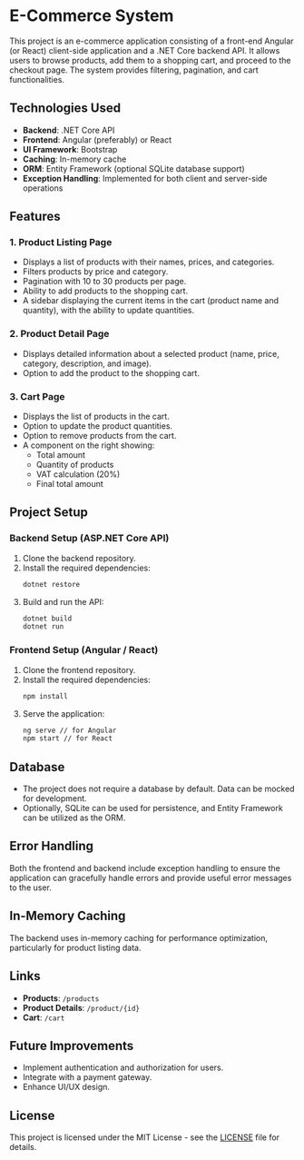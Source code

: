 
# E-Commerce System

This project is an e-commerce application consisting of a front-end Angular (or React) client-side application and a .NET Core backend API. It allows users to browse products, add them to a shopping cart, and proceed to the checkout page. The system provides filtering, pagination, and cart functionalities. 

## Technologies Used

- **Backend**: .NET Core API
- **Frontend**: Angular (preferably) or React
- **UI Framework**: Bootstrap
- **Caching**: In-memory cache
- **ORM**: Entity Framework (optional SQLite database support)
- **Exception Handling**: Implemented for both client and server-side operations

## Features

### 1. Product Listing Page
- Displays a list of products with their names, prices, and categories.
- Filters products by price and category.
- Pagination with 10 to 30 products per page.
- Ability to add products to the shopping cart.
- A sidebar displaying the current items in the cart (product name and quantity), with the ability to update quantities.

### 2. Product Detail Page
- Displays detailed information about a selected product (name, price, category, description, and image).
- Option to add the product to the shopping cart.

### 3. Cart Page
- Displays the list of products in the cart.
- Option to update the product quantities.
- Option to remove products from the cart.
- A component on the right showing:
  - Total amount
  - Quantity of products
  - VAT calculation (20%)
  - Final total amount

## Project Setup

### Backend Setup (ASP.NET Core API)

1. Clone the backend repository.
2. Install the required dependencies:
   ```bash
   dotnet restore
   ```
3. Build and run the API:
   ```bash
   dotnet build
   dotnet run
   ```

### Frontend Setup (Angular / React)

1. Clone the frontend repository.
2. Install the required dependencies:
   ```bash
   npm install
   ```
3. Serve the application:
   ```bash
   ng serve // for Angular
   npm start // for React
   ```

## Database

- The project does not require a database by default. Data can be mocked for development.
- Optionally, SQLite can be used for persistence, and Entity Framework can be utilized as the ORM.

## Error Handling

Both the frontend and backend include exception handling to ensure the application can gracefully handle errors and provide useful error messages to the user.

## In-Memory Caching

The backend uses in-memory caching for performance optimization, particularly for product listing data.

## Links

- **Products**: `/products`
- **Product Details**: `/product/{id}`
- **Cart**: `/cart`

## Future Improvements

- Implement authentication and authorization for users.
- Integrate with a payment gateway.
- Enhance UI/UX design.

## License

This project is licensed under the MIT License - see the [LICENSE](LICENSE) file for details.
